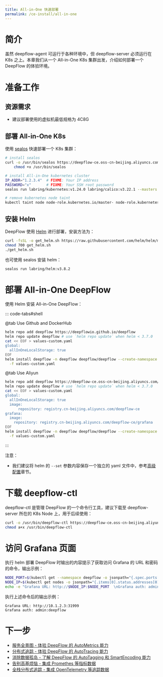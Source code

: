 ```yaml
---
title: All-in-One 快速部署
permalink: /ce-install/all-in-one
---
```


# 简介

虽然 deepflow-agent 可运行于各种环境中，但 deepflow-server 必须运行在 K8s 之上。本章我们从一个 All-in-One K8s 集群出发，介绍如何部署一个 DeepFlow 的体验环境。

# 准备工作

## 资源需求

- 建议部署使用的虚拟机最低规格为 4C8G

## 部署 All-in-One K8s

使用 [sealos](https://github.com/labring/sealos) 快速部署一个 K8s 集群：
```bash
# install sealos
curl -o /usr/bin/sealos https://deepflow-ce.oss-cn-beijing.aliyuncs.com/sealos/sealos && \
    chmod +x /usr/bin/sealos

# install All-in-One kubernetes cluster
IP_ADDR="1.2.3.4"  # FIXME: Your IP address
PASSWORD="x"       # FIXME: Your SSH root password
sealos run labring/kubernetes:v1.24.0 labring/calico:v3.22.1 --masters $IP_ADDR -p $PASSWORD

# remove kubernetes node taint
kubectl taint node node-role.kubernetes.io/master- node-role.kubernetes.io/control-plane- --all
```

## 安装 Helm

DeepFlow 使用 [Helm](https://helm.sh/) 进行部署，安装方法为：
```bash
curl -fsSL -o get_helm.sh https://raw.githubusercontent.com/helm/helm/main/scripts/get-helm-3
chmod 700 get_helm.sh
./get_helm.sh
```

也可使用 sealos 安装 helm：
```bash
sealos run labring/helm:v3.8.2
```

# 部署 All-in-One DeepFlow

使用 Helm 安装 All-in-One DeepFlow：

::: code-tabs#shell

@tab Use Github and DockerHub

```bash
helm repo add deepflow https://deepflowio.github.io/deepflow
helm repo update deepflow # use `helm repo update` when helm < 3.7.0
cat << EOF > values-custom.yaml
global:
  allInOneLocalStorage: true
EOF
helm install deepflow -n deepflow deepflow/deepflow --create-namespace \
  -f values-custom.yaml
```

@tab Use Aliyun

```bash
helm repo add deepflow https://deepflow-ce.oss-cn-beijing.aliyuncs.com/chart/stable
helm repo update deepflow # use `helm repo update` when helm < 3.7.0
cat << EOF > values-custom.yaml
global:
  allInOneLocalStorage: true
  image:
      repository: registry.cn-beijing.aliyuncs.com/deepflow-ce
grafana:
  image:
    repository: registry.cn-beijing.aliyuncs.com/deepflow-ce/grafana
EOF
helm install deepflow -n deepflow deepflow/deepflow --create-namespace \
  -f values-custom.yaml
```

:::

注意：
- 我们建议将 helm 的 `--set` 参数内容保存一个独立的 yaml 文件中，参考[高级配置](../best-practice/server-advanced-config/)章节。

# 下载 deepflow-ctl

deepflow-ctl 是管理 DeepFlow 的一个命令行工具，建议下载至 deepflow-server 所在的 K8s Node 上，用于后续使用：
```bash
curl -o /usr/bin/deepflow-ctl https://deepflow-ce.oss-cn-beijing.aliyuncs.com/bin/ctl/stable/linux/$(arch | sed 's|x86_64|amd64|' | sed 's|aarch64|arm64|')/deepflow-ctl
chmod a+x /usr/bin/deepflow-ctl
```

# 访问 Grafana 页面

执行 helm 部署 DeepFlow 时输出的内容提示了获取访问 Grafana 的 URL 和密码的命令，输出示例：
```bash
NODE_PORT=$(kubectl get --namespace deepflow -o jsonpath="{.spec.ports[0].nodePort}" services deepflow-grafana)
NODE_IP=$(kubectl get nodes -o jsonpath="{.items[0].status.addresses[0].address}")
echo -e "Grafana URL: http://$NODE_IP:$NODE_PORT  \nGrafana auth: admin:deepflow"
```

执行上述命令后的输出示例：
```text
Grafana URL: http://10.1.2.3:31999
Grafana auth: admin:deepflow
```

# 下一步

- [服务全景图 - 体验 DeepFlow 的 AutoMetrics 能力](../features/universal-map/auto-metrics/)
- [分布式追踪 - 体验 DeepFlow 的 AutoTracing 能力](../features/distributed-tracing/auto-tracing/)
- [消除数据孤岛 - 了解 DeepFlow 的 AutoTagging 和 SmartEncoding 能力](../features/auto-tagging/eliminate-data-silos/)
- [告别高基烦恼 - 集成 Promethes 等指标数据](../integration/input/metrics/metrics-auto-tagging/)
- [全栈分布式追踪 - 集成 OpenTelemetry 等追踪数据](../integration/input/tracing/full-stack-distributed-tracing/)

